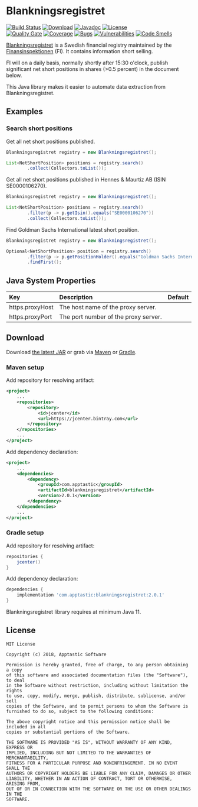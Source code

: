 Blankningsregistret
===============

[![Build Status](https://travis-ci.org/w3stling/blankningsregistret.svg?branch=master)](https://travis-ci.org/w3stling/blankningsregistret)
[![Download](https://api.bintray.com/packages/apptastic/maven-repo/blankningsregistret/images/download.svg)](https://bintray.com/apptastic/maven-repo/blankningsregistret/_latestVersion)
[![Javadoc](https://img.shields.io/badge/javadoc-2.0.1-blue.svg)](https://w3stling.github.io/blankningsregistret/javadoc/2.0.1)
[![License](http://img.shields.io/:license-MIT-blue.svg?style=flat-round)](http://apptastic-software.mit-license.org)   
[![Quality Gate](https://sonarcloud.io/api/project_badges/measure?project=com.apptastic%3Ablankningsregistret&metric=alert_status)](https://sonarcloud.io/dashboard?id=com.apptastic%3Ablankningsregistret)
[![Coverage](https://sonarcloud.io/api/project_badges/measure?project=com.apptastic%3Ablankningsregistret&metric=coverage)](https://sonarcloud.io/component_measures?id=com.apptastic%3Ablankningsregistret&metric=Coverage)
[![Bugs](https://sonarcloud.io/api/project_badges/measure?project=com.apptastic%3Ablankningsregistret&metric=bugs)](https://sonarcloud.io/component_measures?id=com.apptastic%3Ablankningsregistret&metric=bugs)
[![Vulnerabilities](https://sonarcloud.io/api/project_badges/measure?project=com.apptastic%3Ablankningsregistret&metric=vulnerabilities)](https://sonarcloud.io/component_measures?id=com.apptastic%3Ablankningsregistret&metric=vulnerabilities)
[![Code Smells](https://sonarcloud.io/api/project_badges/measure?project=com.apptastic%3Ablankningsregistret&metric=code_smells)](https://sonarcloud.io/component_measures?id=com.apptastic%3Ablankningsregistret&metric=code_smells)


[Blankningsregistret][1] is a Swedish financial registry maintained by
the [Finansinspektionen][2] (FI). It contains information short selling.

FI will on a daily basis, normally shortly after 15:30 o'clock, publish significant
net short positions in shares (>0.5 percent) in the document below.

This Java library makes it easier to automate data extraction from Blankningsregistret.

Examples
--------

### Search short positions
Get all net short positions published.

```java
Blankningsregistret registry = new Blankningsregistret();

List<NetShortPosition> positions = registry.search()
        .collect(Collectors.toList());
```

Get all net short positions published in Hennes & Maurtiz AB (ISIN SE0000106270).

```java
Blankningsregistret registry = new Blankningsregistret();

List<NetShortPosition> positions = registry.search()
        .filter(p -> p.getIsin().equals("SE0000106270"))
        .collect(Collectors.toList());
```

Find Goldman Sachs International latest short position. 

```java
Blankningsregistret registry = new Blankningsregistret();

Optional<NetShortPosition> position = registry.search()
        .filter(p -> p.getPositionHolder().equals("Goldman Sachs International"))
        .findFirst();
```

Java System Properties
----------------------
| Key | Description | Default |
| :--- | :--- | :--- |
| https.proxyHost | The host name of the proxy server. |   |
| https.proxyPort | The port number of the proxy server. |   |

Download
--------

Download [the latest JAR][3] or grab via [Maven][4] or [Gradle][5].

### Maven setup
Add repository for resolving artifact:
```xml
<project>
    ...
    <repositories>
        <repository>
            <id>jcenter</id>
            <url>https://jcenter.bintray.com</url>
        </repository>
    </repositories>
    ...
</project>
```

Add dependency declaration:
```xml
<project>
    ...
    <dependencies>
        <dependency>
            <groupId>com.apptastic</groupId>
            <artifactId>blankningsregistret</artifactId>
            <version>2.0.1</version>
        </dependency>
    </dependencies>
    ...
</project>
```

### Gradle setup
Add repository for resolving artifact:
```groovy
repositories {
    jcenter()
}
```

Add dependency declaration:
```groovy
dependencies {
    implementation 'com.apptastic:blankningsregistret:2.0.1'
}
```

Blankningsregistret library requires at minimum Java 11.

License
-------

    MIT License
    
    Copyright (c) 2018, Apptastic Software
    
    Permission is hereby granted, free of charge, to any person obtaining a copy
    of this software and associated documentation files (the "Software"), to deal
    in the Software without restriction, including without limitation the rights
    to use, copy, modify, merge, publish, distribute, sublicense, and/or sell
    copies of the Software, and to permit persons to whom the Software is
    furnished to do so, subject to the following conditions:
    
    The above copyright notice and this permission notice shall be included in all
    copies or substantial portions of the Software.
    
    THE SOFTWARE IS PROVIDED "AS IS", WITHOUT WARRANTY OF ANY KIND, EXPRESS OR
    IMPLIED, INCLUDING BUT NOT LIMITED TO THE WARRANTIES OF MERCHANTABILITY,
    FITNESS FOR A PARTICULAR PURPOSE AND NONINFRINGEMENT. IN NO EVENT SHALL THE
    AUTHORS OR COPYRIGHT HOLDERS BE LIABLE FOR ANY CLAIM, DAMAGES OR OTHER
    LIABILITY, WHETHER IN AN ACTION OF CONTRACT, TORT OR OTHERWISE, ARISING FROM,
    OUT OF OR IN CONNECTION WITH THE SOFTWARE OR THE USE OR OTHER DEALINGS IN THE
    SOFTWARE.


[1]: https://www.fi.se/en/our-registers/short-selling/
[2]: https://www.fi.se
[3]: https://bintray.com/apptastic/maven-repo/blankningsregistret/_latestVersion
[4]: https://maven.apache.org
[5]: https://gradle.org